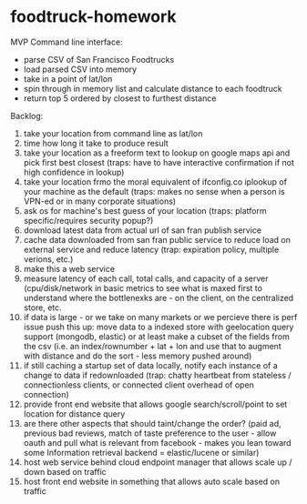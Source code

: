 # foodtruck-homework
MVP Command line interface:
- parse CSV of San Francisco Foodtrucks
- load parsed CSV into memory
- take in a point of lat/lon
- spin through in memory list and calculate distance to each foodtruck
- return top 5 ordered by closest to furthest distance

Backlog:
1. take your location from command line as lat/lon
1. time how long it take to produce result
1. take your location as a freeform text to lookup on google maps api and pick first best closest (traps: have to have interactive confirmation if not high confidence in lookup)
1. take your location frmo the moral equivalent of ifconfig.co iplookup of your machine as the default (traps: makes no sense when a person is VPN-ed or in many corporate situations)
1. ask os for machine's best guess of your location (traps: platform specific/requires security popup?)
1. download latest data from actual url of san fran publish service
1. cache data downloaded from san fran public service to reduce load on external service and reduce latency (trap: expiration policy, multiple verions, etc.)
1. make this a web service
1. measure latency of each call, total calls, and capacity of a server (cpu/disk/network in basic metrics to see what is maxed first to understand where the bottlenexks are - on the client, on the centralized store, etc.
1. if data is large - or we take on many markets or we percieve there is perf issue push this up: move data to a indexed store with geelocation query support (mongodb, elastic) or at least make a cubset of the fields from the csv (i.e. an index/rownumber + lat + lon and use that to augment with distance and do the sort - less memory pushed around)
1. if still caching a startup set of data locally, notify each instance of a change to data if redownloaded (trap: chatty heartbeat from stateless / connectionless clients, or connected client overhead of open connection)
1. provide front end website that allows google search/scroll/point to set location for distance query
1. are there other aspects that should taint/change the order?  (paid ad, previous bad reviews, match of taste preference to the user - allow oauth and pull what is relevant from facebook - makes you lean toward some Information retrieval backend = elastic/lucene or similar)
1. host web service behind cloud endpoint manager that allows scale up / down based on traffic
1. host front end website in something that allows auto scale based on traffic

